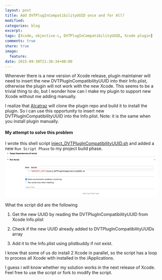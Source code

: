 ```yaml
---
layout: post
title: Add DVTPlugInCompatibilityUUID once and for All?
modified:
categories: blog
excerpt:
tags: [Xcode, objective-c, DVTPlugInCompatibilityUUID, Xcode plugin]
comments: true
share: true
image:
  feature:
date: 2015-09-30T21:30:34+08:00
---
```


Whenever there is a new version of Xcode release, plugin maintainer will need to insert the new DVTPlugInCompatibilityUUID into their Info.plist, otherwise the plugin will not work with the new Xcode. This seems to be a trivial thing to do, but I wonder how can I make my plugin to support new Xcode without me adding manually.

I realize that [Alcatraz](http://alcatraz.io/) will clone the plugin repo and build it to install the plugin. So i can use this opportunity to insert new DVTPlugInCompatibilityUUID into the Info.plist. Note: it is the same when you install plugin manually.

#### My attempt to solve this problem
I wrote this shell script [inject_DVTPlugInCompatibilityUUID.sh](https://gist.github.com/kinwahlai/361220d7de10793d1649) and
added a new `Run Script Phase` to my project build phase.
![](/images/2015-09-30-add-dvtplugincompatibilityuuid-once-and-for-all/inject_DVTPlugInCompatibilityUUID.png)

What the script did are the following

1. Get the new UUID by reading the DVTPlugInCompatibilityUUID from Xcode Info.plist

2. Check if the new UUID already added to DVTPlugInCompatibilityUUIDs array

3. Add it to the Info.plist using plistbuddy if not exist.

I know that some of us do install 2 Xcode in parallel, so the script has a loop to process all Xcode with installed in the /Applications.

I guess i will know whether my solution works in the next release of Xcode. Feel free to use the script or fork to modify the script.
